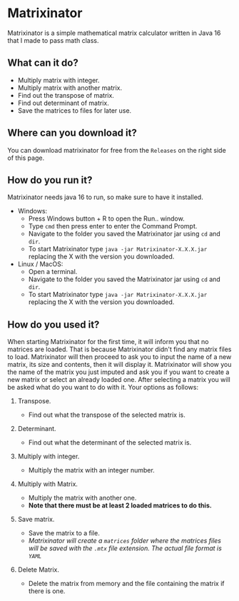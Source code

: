 # Matrixinator

Matrixinator is a simple mathematical matrix calculator written in Java 16 that I made to pass math class.

## What can it do?

- Multiply matrix with integer.
- Multiply matrix with another matrix.
- Find out the transpose of matrix.
- Find out determinant of matrix.
- Save the matrices to files for later use.

## Where can you download it?

You can download matrixinator for free from the `Releases` on the right side of this page.

## How do you run it?

Matrixinator needs java 16 to run, so make sure to have it installed.
- Windows: 
	- Press Windows button + R to open the Run.. window.
	- Type `cmd` then press enter to enter the Command Prompt.
	- Navigate to the folder you saved the Matrixinator jar using `cd` and `dir`.
	- To start Matrixinator type `java -jar Matrixinator-X.X.X.jar` replacing the X with the version you downloaded.
- Linux / MacOS:
	- Open a terminal.
	- Navigate to the folder you saved the Matrixinator jar using `cd` and `dir`.
	- To start Matrixinator type `java -jar Matrixinator-X.X.X.jar` replacing the X with the version you downloaded.

## How do you used it?

When starting Matrixinator for the first time, it will inform you that no matrices are loaded.
That is because Matrixinator didn't find any matrix files to load.
Matrixinator will then proceed to ask you to input the name of a new matrix, its size and contents, then it will  display it.
Matrixinator will show you the name of the matrix you just imputed and ask you if you want to create a new matrix or select an already loaded one.
After selecting a matrix you will be asked what do you want to do with it. Your options as follows:

1. Transpose.
	- Find out what the transpose of the selected matrix is.
2. Determinant.
	- Find out what the determinant of the selected matrix is.
3. Multiply with integer.
	- Multiply the matrix with an integer number.
4. Multiply with Matrix.
	- Multiply the matrix with another one. 
	- **Note that there must be at least 2 loaded matrices to do this.**

5. Save matrix.
	- Save the matrix to a file.
	- *Matrixinator will create a `matrices` folder where the matrices files will be saved with the `.mtx` file extension. The actual file format is `YAML`*
6. Delete Matrix.
	- Delete the matrix from memory and the file containing the matrix if there is one.
